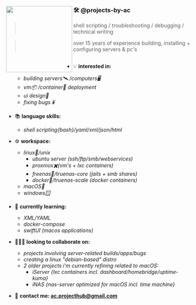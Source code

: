 ## <img align="left" width="180" height="180" src="https://github.com/projects-by-ac/projects-by-ac/assets/172689188/8076a1fa-4338-455c-8c2f-b15c07f743d0">
 ### 🛠️ **@projects-by-ac**
 
> shell scripting / troubleshooting / debugging / technical writing

> over 15 years of experience building, installing + configuring servers & pc's

> 
##
###

- 💡 **interested in:**
  
  -  *building servers🛰️ /computers🖥️*
  -  *vm📦 /container🐳 deployment*
  -  *ui design🎨*
  -  *fixing bugs🪳*
    
- 📚 **language skills:**
  
  -  *shell scripting{bash}/yaml/xml/json/html*
    
- ⚙️ **workspace:**
  
  -  *linux🐧/unix*
     -  *ubuntu server (ssh/ftp/smb/webservices)*
     -  *proxmox✖️(vm's + lxc containers)*
     -  *freenas🦈/truenas-core (jails + smb shares)*
     -  *docker🐳/truenas-scale (docker containers)*
  -  *macOS🍏*
  -  *windows🪟*
    
- 🌱 **currently learning:**
  
  -  *XML/YAML*
  -  *docker-compose*
  -  *swiftUI (macos applications)*
    
- 👨🏻‍💻 **looking to collaborate on:**
  
  - *projects involving server-related builds/apps/bugs*
  - *creating a linux "debian-based" distro*
  - *2 older projects i'm currently refining related to macOS:*
      -  *iServer {lxc containers incl. dashboard/homebridge/uptime-kuma}*
      -  *iNAS {nas-server optimized for macOS incl. time machine}*
        
- 📨 **contact me: ac.projecthub@gmail.com**

<!---
projects-by-ac/projects-by-ac is a ✨ special ✨ repository because its `README.md` (this file) appears on your GitHub profile.
You can click the Preview link to take a look at your changes.
--->
